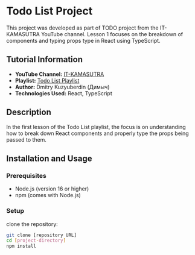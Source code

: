 # Todo List Project

This project was developed as part of TODO project from the IT-KAMASUTRA YouTube channel. Lesson 1 focuses on the breakdown of components and typing props type in React using TypeScript.

## Tutorial Information

- **YouTube Channel:** [IT-KAMASUTRA](https://www.youtube.com/@ITINCUBATOR)
- **Playlist:** [Todo List Playlist](https://www.youtube.com/watch?v=pzs3a-d3kjM&list=PLcvhF2Wqh7DOFHUukzl5g4BP_Bbn6oM00)
- **Author:** Dmitry Kuzyuberdin (Димыч)
- **Technologies Used:** React, TypeScript

## Description

In the first lesson of the Todo List playlist, the focus is on understanding how to break down React components and properly type the props being passed to them.

## Installation and Usage

### Prerequisites
- Node.js (version 16 or higher)
- npm (comes with Node.js)

### Setup
clone the repository:
```bash
git clone [repository URL]
cd [project-directory]
npm install
